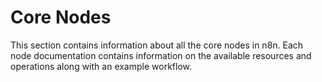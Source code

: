 # Core Nodes

This section contains information about all the core nodes in n8n. Each node documentation contains information on the available resources and operations along with an example workflow.

<NodeCard :items="items" />

<script>
import nodes from '@dynamic/nodes'

export default {
	data () {
		const coreNodes = Object.values(nodes)
			.filter((node) => {
				return node.codex && node.codex.data && node.codex.data.categories && node.codex.data.categories.includes('Core Nodes');
			});
		coreNodes.sort((a, b) => {
			if ( a.displayName.toLowerCase() < b.displayName.toLowerCase() ){
				return -1;
			}
			if ( a.displayName.toLowerCase() > b.displayName.toLowerCase() ){
				return 1;
			}
			return 0;
		});

		return {
			items: coreNodes,
		};
	}
}
</script>

<style scoped>
.container {
	display:flex;
	flex-wrap:wrap;
	justify-content:center;
}
.card-wrapper {
	border-radius: 4px;
	text-decoration:none;
}
.card {
	border-radius: 4px;
	padding: .8em .6em;
	margin: .6em;
	text-align: center;
	width: 100px;
}
.image-container {
	width: 60px;
	height: 60px;
	line-height: 60px;
	margin:auto;
}
</style>